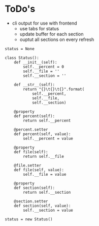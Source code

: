 # ToDo's
* cli output for use with frontend
    * use tabs for status
    * update buffer for each section
    * ouptut all sections on every refresh

```
status = None

class Status():
    def __init__(self):
        self.__percent = 0
        self.__file = ''
        self.__section = ''

    def __str__(self):
        return "{}\t{}\t{}".format(
            self.__percent, 
            self.__file,
            self.__section)

    @property
    def percent(self):
        return self.__percent

    @percent.setter
    def percent(self, value):
        self.__percent = value

    @property
    def file(self):
        return self.__file

    @file.setter
    def file(self, value):
        self.__file = value

    @property
    def section(self):
        return self.__section
        
    @section.setter
    def section(self, value):
        self.__section = value

status = new Status()
```    